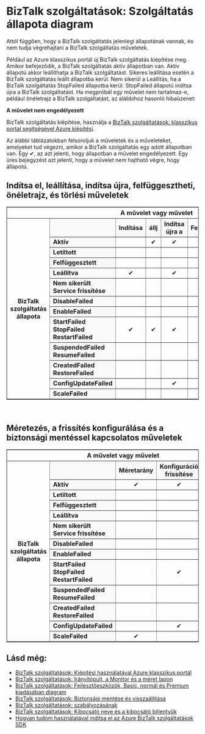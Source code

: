 <properties 
    pageTitle="Más államokból vagy BizTalk szolgáltatások állapotok engedélyezett feladatok |} Microsoft Azure" 
    description="A különböző MABS állapot engedélyezett műveletek/műveletek: leállítása, indítsa el, indítsa újra, felfüggesztheti, folytathatja, törlése, méretezni, frissítése konfigurálása és a biztonsági másolatot" 
    services="biztalk-services" 
    documentationCenter="" 
    authors="MandiOhlinger" 
    manager="erikre" 
    editor=""/>

<tags 
    ms.service="biztalk-services" 
    ms.workload="integration" 
    ms.tgt_pltfrm="na" 
    ms.devlang="na" 
    ms.topic="article" 
    ms.date="08/15/2016" 
    ms.author="mandia"/>



# <a name="biztalk-services-service-state-chart"></a>BizTalk szolgáltatások: Szolgáltatás állapota diagram
Attól függően, hogy a BizTalk szolgáltatás jelenlegi állapotának vannak, és nem tudja végrehajtani a BizTalk szolgáltatás műveletek.

Például az Azure klasszikus portál új BizTalk szolgáltatás kiépítése meg. Amikor befejeződik, a BizTalk szolgáltatás aktív állapotban van. Aktív állapotú akkor leállíthatja a BizTalk szolgáltatást. Sikeres leállítása esetén a BizTalk szolgáltatás leállt állapotba kerül. Nem sikerül a Leállítás, ha a BizTalk szolgáltatás StopFailed állapotba kerül. StopFailed állapotú indítsa újra a BizTalk szolgáltatást. Ha megpróbál egy művelet nem tartalmaz-e, például önéletrajz a BizTalk szolgáltatást, az alábbihoz hasonló hibaüzenet:

**A művelet nem engedélyezett**

BizTalk szolgáltatás kiépítése, használja a [BizTalk szolgáltatások: klasszikus portal segítségével Azure kiépítési](http://go.microsoft.com/fwlink/p/?LinkID=302280).

Az alábbi táblázatokban felsoroljuk a műveletek és a műveleteket, amelyeket tud végezni, amikor a BizTalk szolgáltatás egy adott állapotban van. Egy ✔, az azt jelenti, hogy állapotban a művelet engedélyezett. Egy üres bejegyzést azt jelenti, hogy a művelet nem hajtható végre, hogy állapotú.

## <a name="start-stop-restart-suspend-resume-and-delete-operations"></a>Indítsa el, leállítása, indítsa újra, felfüggesztheti, önéletrajz, és törlési műveletek
<table border="1">
<tr>
        <th colspan="15">A művelet vagy művelet</th>
</tr>

<tr>
        <th rowspan="18">BizTalk szolgáltatás állapota</th>
</tr>
<tr bgcolor="FAF9F9">
        <th> </th>
        <th>Indítása</th>
        <th>állj</th>
        <th>Indítsa újra a</th>
        <th>Felfüggesztése</th>
        <th>Önéletrajz</th>
        <th>Törlése</th>
</tr>
<tr>
<td bgcolor="FAF9F9"><b>Aktív</b></td>
<td> </td>
<td><center>✔</center></td>
<td><center>✔</center></td>
<td><center>✔</center></td>
<td> </td>
<td><center>✔</center></td>
</tr>
<tr>
<td bgcolor="FAF9F9"><b>Letiltott</b></td>
<td> </td>
<td> </td>
<td> </td>
<td> </td>
<td> </td>
<td><center>✔</center></td>
</tr>
<tr>
<td bgcolor="FAF9F9"><b>Felfüggesztett</b></td>
<td> </td>
<td> </td>
<td> </td>
<td> </td>
<td><center>✔</center></td>
<td><center>✔</center></td>
</tr>
<tr>
<td bgcolor="FAF9F9"><b>Leállítva</b></td>
<td><center>✔</center></td>
<td> </td>
<td><center>✔</center></td>
<td> </td>
<td> </td>
<td><center>✔</center></td>
</tr>
<tr>
<td bgcolor="FAF9F9"><b>Nem sikerült Service frissítése</b></td>
<td> </td>
<td> </td>
<td> </td>
<td> </td>
<td> </td>
<td><center>✔</center></td>
</tr>
<tr>
<td bgcolor="FAF9F9"><b>DisableFailed</b></td>
<td> </td>
<td> </td>
<td> </td>
<td> </td>
<td> </td>
<td><center>✔</center></td>
</tr>
<tr>
<td bgcolor="FAF9F9"><b>EnableFailed</b></td>
<td> </td>
<td> </td>
<td> </td>
<td> </td>
<td> </td>
<td><center>✔</center></td>
</tr>
<tr>
<td bgcolor="FAF9F9"><b>StartFailed<br/>
StopFailed<br/>
RestartFailed</b></td>
<td><center>✔</center></td>
<td><center>✔</center></td>
<td><center>✔</center></td>
<td> </td>
<td> </td>
<td><center>✔</center></td>
</tr>
<tr>
<td bgcolor="FAF9F9"><b>SuspendedFailed<br/>
ResumeFailed</b></td>
<td> </td>
<td> </td>
<td> </td>
<td><center>✔</center></td>
<td><center>✔</center></td>
<td><center>✔</center></td>
</tr>
<tr>
<td bgcolor="FAF9F9"><b>CreatedFailed<br/>
RestoreFailed<br/></b></td>
<td> </td>
<td> </td>
<td> </td>
<td> </td>
<td> </td>
<td><center>✔</center></td>
</tr>
<tr>
<td bgcolor="FAF9F9"><b>ConfigUpdateFailed</b></td>
<td> </td>
<td> </td>
<td><center>✔</center></td>
<td> </td>
<td> </td>
<td><center>✔</center></td>
</tr>
<tr>
<td bgcolor="FAF9F9"><b>ScaleFailed</b></td>
<td> </td>
<td> </td>
<td> </td>
<td> </td>
<td> </td>
<td><center>✔</center></td>
</tr>
</table>
<br/>

## <a name="scale-update-configuration-and-backup-operations"></a>Méretezés, a frissítés konfigurálása és a biztonsági mentéssel kapcsolatos műveletek
<table border="1">
<tr>
        <th colspan="15">A művelet vagy művelet</th>
</tr>

<tr>
        <th rowspan="18">BizTalk szolgáltatás állapota</th>
</tr>
<tr bgcolor="FAF9F9">
        <th> </th>
        <th>Méretarány</th>
        <th>Konfiguráció frissítése</th>
        <th>Biztonsági másolat</th>
</tr>
<tr>
<td bgcolor="FAF9F9"><b>Aktív</b></td>
<td><center>✔</center></td>
<td><center>✔</center></td>
<td><center>✔</center></td>
</tr>
<tr>
<td bgcolor="FAF9F9"><b>Letiltott</b></td>
<td> </td>
<td> </td>
<td> </td>
</tr>
<tr>
<td bgcolor="FAF9F9"><b>Felfüggesztett</b></td>
<td> </td>
<td> </td>
<td><center>✔</center></td>
</tr>
<tr>
<td bgcolor="FAF9F9"><b>Leállítva</b></td>
<td> </td>
<td> </td>
<td><center>✔</center></td>
</tr>
<tr>
<td bgcolor="FAF9F9"><b>Nem sikerült Service frissítése</b></td>
<td> </td>
<td> </td>
<td> </td>
</tr>
<tr>
<td bgcolor="FAF9F9"><b>DisableFailed</b></td>
<td> </td>
<td> </td>
<td> </td>
</tr>
<tr>
<td bgcolor="FAF9F9"><b>EnableFailed</b></td>
<td> </td>
<td> </td>
<td> </td>
</tr>
<tr>
<td bgcolor="FAF9F9"><b>StartFailed<br/>
StopFailed<br/>
RestartFailed</b></td>
<td> </td>
<td><center>✔</center></td>
<td> </td>
</tr>
<tr>
<td bgcolor="FAF9F9"><b>SuspendedFailed<br/>
ResumeFailed</b></td>
<td> </td>
<td> </td>
<td> </td>
</tr>
<tr>
<td bgcolor="FAF9F9"><b>CreatedFailed<br/>
RestoreFailed<br/></b></td>
<td> </td>
<td> </td>
<td> </td>
</tr>
<tr>
<td bgcolor="FAF9F9"><b>ConfigUpdateFailed</b></td>
<td> </td>
<td><center>✔</center></td>
<td> </td>
</tr>
<tr>
<td bgcolor="FAF9F9"><b>ScaleFailed</b></td>
<td><center>✔</center></td>
<td> </td>
<td> </td>
</tr>
</table>

## <a name="see-also"></a>Lásd még:
- [BizTalk szolgáltatások: Kiépítési használatával Azure klasszikus portál](http://go.microsoft.com/fwlink/p/?LinkID=302280)<br/>
- [BizTalk szolgáltatások: Irányítópult, a Monitor és a méret lapon](http://go.microsoft.com/fwlink/p/?LinkID=302281)<br/>
- [BizTalk szolgáltatások: Fejlesztőeszközök, Basic, normál és Premium kiadásában diagram](http://go.microsoft.com/fwlink/p/?LinkID=302279)<br/>
- [BizTalk szolgáltatások: Biztonsági mentése és visszaállítása](http://go.microsoft.com/fwlink/p/?LinkID=329873)<br/>
- [BizTalk szolgáltatások: szabályozásának](http://go.microsoft.com/fwlink/p/?LinkID=302282)<br/>
- [BizTalk szolgáltatások: Kibocsátó neve és a kibocsátó billentyűk](http://go.microsoft.com/fwlink/p/?LinkID=303941)<br/>
- [Hogyan tudom használatával indítsa el az Azure BizTalk szolgáltatások SDK](http://go.microsoft.com/fwlink/p/?LinkID=302335)


 
